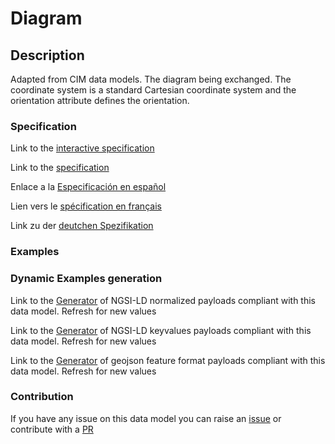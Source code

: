 # Diagram

## Description 

Adapted from CIM data models. The diagram being exchanged.  The coordinate system is a standard Cartesian coordinate system and the orientation attribute defines the orientation.
### Specification

Link to the [interactive specification](https://swagger.lab.fiware.org/?url=https://smart-data-models.github.io/dataModel.EnergyCIM/Diagram/swagger.yaml)

Link to the [specification](https://smart-data-models.github.io/dataModel.EnergyCIM/Diagram/doc/spec.md)

Enlace a la [Especificación en español](https://smart-data-models.github.io/dataModel.EnergyCIM/Diagram/doc/spec_ES.md)

Lien vers le [spécification en français](https://smart-data-models.github.io/dataModel.EnergyCIM/Diagram/doc/spec_FR.md)

Link zu der [deutchen Spezifikation](https://smart-data-models.github.io/dataModel.EnergyCIM/Diagram/doc/spec_DE.md)
### Examples
### Dynamic Examples generation

Link to the [Generator](https://smartdatamodels.org/extra/ngsi-ld_generator_v0.92.php?schemaUrl=https://raw.githubusercontent.com/smart-data-models/dataModel.EnergyCIM/master/Diagram/schema.json&email=info@smartdatamodels.org) of NGSI-LD normalized payloads compliant with this data model. Refresh for new values

Link to the [Generator](https://smartdatamodels.org/extra/ngsi-ld_generator_keyvalues_v0.92.php?schemaUrl=https://raw.githubusercontent.com/smart-data-models/dataModel.EnergyCIM/master/Diagram/schema.json&email=info@smartdatamodels.org) of NGSI-LD keyvalues payloads compliant with this data model. Refresh for new values

Link to the [Generator](https://smartdatamodels.org/extra/geojson_features_generator_v1.0.php?schemaUrl=https://raw.githubusercontent.com/smart-data-models/dataModel.EnergyCIM/master/Diagram/schema.json&email=info@smartdatamodels.org) of geojson feature format payloads compliant with this data model. Refresh for new values
### Contribution

 If you have any issue on this data model you can raise an [issue](https://github.com/smart-data-models/dataModel.EnergyCIM/issues)  or contribute with a [PR](https://github.com/smart-data-models/dataModel.EnergyCIM/pulls)
